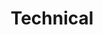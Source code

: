 ---
layout: project
title: "Technical"
description: "The reminiscences of a computer scientist"
header-img: "img/home-bg.jpg"
category: Technical
---
